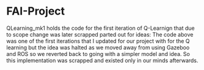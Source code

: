# FAI-Project


QLearning_mk1 holds the code for the first iteration of Q-Learnign that due to scope change was later scrapped parted out for ideas:
The code above was one of the first iterations that I updated for our project with for the Q learning but the idea was halted as we moved away from using Gazeboo and ROS so we reverted back to going with a simpler model and idea. So this implementation was scrapped and existed only in our minds afterwards.
 
